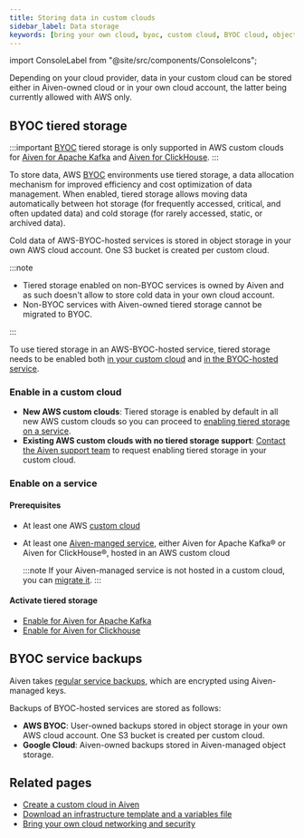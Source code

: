 ```yaml
---
title: Storing data in custom clouds
sidebar_label: Data storage
keywords: [bring your own cloud, byoc, custom cloud, BYOC cloud, object storage, tiered storage, S3 bucket, S3]
---
```


import ConsoleLabel from "@site/src/components/ConsoleIcons";

Depending on your cloud provider, data in your custom cloud can be stored either in Aiven-owned cloud or in your own cloud account, the latter being currently allowed with AWS only.

## BYOC tiered storage

:::important
[BYOC](/docs/platform/concepts/byoc) tiered storage is only supported in AWS custom clouds for
[Aiven for Apache Kafka](/docs/products/kafka/howto/kafka-tiered-storage-get-started) and
[Aiven for ClickHouse](/docs/products/clickhouse/concepts/clickhouse-tiered-storage).
:::

To store data, AWS [BYOC](/docs/platform/concepts/byoc) environments use tiered storage, a
data allocation mechanism for improved efficiency and cost optimization of data management.
When enabled, tiered storage allows moving data automatically between hot storage (for
frequently accessed, critical, and often updated data) and cold storage (for rarely
accessed, static, or archived data).

Cold data of AWS-BYOC-hosted services is stored in object storage in your own AWS cloud
account. One S3 bucket is created per custom cloud.

:::note

- Tiered storage enabled on non-BYOC services is owned by Aiven and as such doesn't allow
  to store cold data in your own cloud account.
- Non-BYOC services with Aiven-owned tiered storage cannot be migrated to BYOC.

:::

To use tiered storage in an AWS-BYOC-hosted service, tiered storage needs to be enabled both
[in your custom cloud](/docs/platform/howto/byoc/store-data#enable-in-a-custom-cloud) and
[in the BYOC-hosted service](/docs/platform/howto/byoc/store-data#enable-on-a-service).

### Enable in a custom cloud

- **New AWS custom clouds**: Tiered storage is enabled by default in all new AWS custom
  clouds so you can proceed to
  [enabling tiered storage on a service](/docs/platform/howto/byoc/store-data#enable-on-a-service).
- **Existing AWS custom clouds with no tiered storage support**:
  [Contact the Aiven support team](mailto:support@aiven.io) to request enabling tiered
  storage in your custom cloud.

### Enable on a service

#### Prerequisites

- At least one AWS [custom cloud](/docs/platform/howto/byoc/create-custom-cloud)
- At least one [Aiven-manged service](/docs/platform/howto/create_new_service), either
  Aiven for Apache Kafka® or Aiven for ClickHouse®, hosted in an AWS custom cloud

  :::note
  If your Aiven-managed service is not hosted in a custom cloud, you can
  [migrate it](/docs/platform/howto/byoc/manage-byoc-service#migrate-an-existing-service-to-a-custom-cloud).
  :::

#### Activate tiered storage

- [Enable for Aiven for Apache Kafka](/docs/products/kafka/howto/enable-kafka-tiered-storage)
- [Enable for Aiven for Clickhouse](/docs/products/clickhouse/howto/enable-tiered-storage)

## BYOC service backups

Aiven takes [regular service backups](/docs/platform/concepts/service_backups), which are
encrypted using Aiven-managed keys.

Backups of BYOC-hosted services are stored as follows:

- **AWS BYOC**: User-owned backups stored in object storage in your own AWS cloud account.
  One S3 bucket is created per custom cloud.
- **Google Cloud**: Aiven-owned backups stored in Aiven-managed object
  storage.

## Related pages

-   [Create a custom cloud in Aiven](/docs/platform/howto/byoc/create-custom-cloud)
-   [Download an infrastructure template and a variables file](/docs/platform/howto/byoc/download-infrastructure-template)
-   [Bring your own cloud networking and security](/docs/platform/howto/byoc/networking-security)
